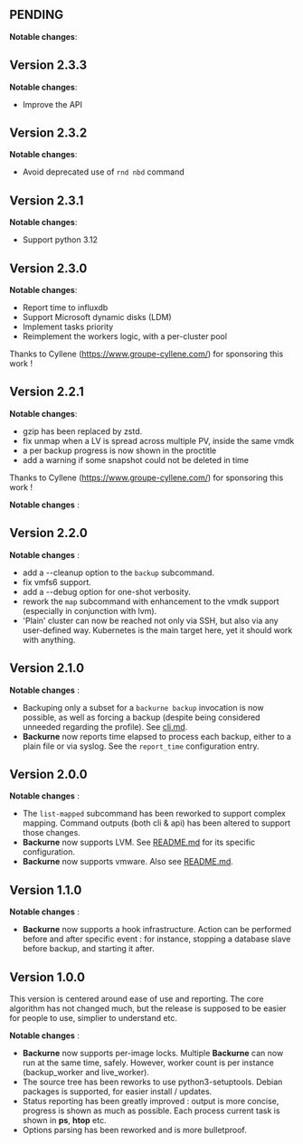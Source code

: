 PENDING
---

**Notable changes**:

Version 2.3.3
---

**Notable changes**:
 * Improve the API

Version 2.3.2
---

**Notable changes**:
 * Avoid deprecated use of `rnd nbd` command

Version 2.3.1
---

**Notable changes**:
 * Support python 3.12

Version 2.3.0
---

**Notable changes**:
 * Report time to influxdb
 * Support Microsoft dynamic disks (LDM)
 * Implement tasks priority
 * Reimplement the workers logic, with a per-cluster pool

Thanks to Cyllene (https://www.groupe-cyllene.com/) for sponsoring this work !

Version 2.2.1
---

**Notable changes**:
 * gzip has been replaced by zstd.
 * fix unmap when a LV is spread across multiple PV, inside the same vmdk
 * a per backup progress is now shown in the proctitle
 * add a warning if some snapshot could not be deleted in time

Thanks to Cyllene (https://www.groupe-cyllene.com/) for sponsoring this work !

**Notable changes** :

Version 2.2.0
---

**Notable changes** :
 * add a --cleanup option to the `backup` subcommand.
 * fix vmfs6 support.
 * add a --debug option for one-shot verbosity.
 * rework the `map` subcommand with enhancement to the vmdk support (especially in conjunction with lvm).
 * 'Plain' cluster can now be reached not only via SSH, but also via any user-defined way. Kubernetes is the main target here, yet it should work with anything.

Version 2.1.0
---

**Notable changes** :
 * Backuping only a subset for a `backurne backup` invocation is now possible, as well as forcing a backup (despite being considered unneeded regarding the profile). See [cli.md](cli.md).
 * **Backurne** now reports time elapsed to process each backup, either to a plain file or via syslog. See the `report_time` configuration entry.

Version 2.0.0
---

**Notable changes** :
 * The `list-mapped` subcommand has been reworked to support complex mapping. Command outputs (both cli & api) has been altered to support those changes.
 * **Backurne** now supports LVM. See [README.md](README.md) for its specific configuration.
 * **Backurne** now supports vmware. Also see [README.md](README.md).

Version 1.1.0
---

**Notable changes** :
 * **Backurne** now supports a hook infrastructure. Action can be performed before and after specific event : for instance, stopping a database slave before backup, and starting it after.

Version 1.0.0
---

This version is centered around ease of use and reporting. The core algorithm has not changed much, but the release is supposed to be easier for people to use, simplier to understand etc.

**Notable changes** :
 * **Backurne** now supports per-image locks. Multiple **Backurne** can now run at the same time, safely. However, worker count is per instance (backup_worker and live_worker).
 * The source tree has been reworks to use python3-setuptools. Debian packages is supported, for easier install / updates.
 * Status reporting has been greatly improved : output is more concise, progress is shown as much as possible. Each process current task is shown in **ps**, **htop** etc.
 * Options parsing has been reworked and is more bulletproof.

